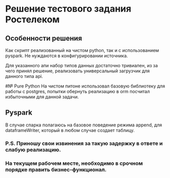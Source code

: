 # Решение тестового задания Ростелеком
##  Особенности решения
Как скрипт реализованный на чистом python, так и с использованием pyspark. Не нуждаются в конфигурировании источника.

Для указанного апи набор типов данных достаточно тривиален, из за чего принял решение, реализовать универсальный загрузчик для данного типа api. 

 #№  Pure Python
 На чистом питоне использовал базовую библиотеку для работы с postgres, попытки обернуть реализацию в orm посчитал избыточными для данной задачи.

 ## Pyspark 
 В случае спарка полагаюсь на базовое поведение режима append, для dataframeWriter, который в любом случае создает таблицу. 

### P.S. Приношу свои извинения за такую задержку в ответе и слабую реализацию. 
### На текущем рабочем месте, необходимо в срочном порядке править бизнес-функционал.
